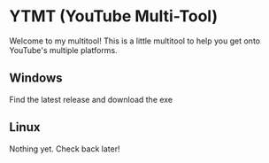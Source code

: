 # YTMT (YouTube Multi-Tool)
Welcome to my multitool! This is a little multitool to help you get onto YouTube's multiple platforms.
## Windows
Find the latest release and download the exe
## Linux
Nothing yet. Check back later!

